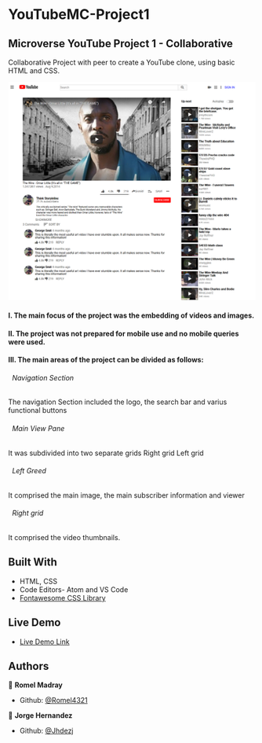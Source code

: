 # YouTubeMC-Project1
## Microverse YouTube Project 1 - Collaborative
Collaborative Project with peer to create a YouTube clone, using basic HTML and CSS.


![screenshot](images/screenshot.png)




#### I. The main focus of the project was the embedding of videos and images.

#### II. The project was not prepared for mobile use and no mobile queries were used.

#### III. The main areas of the project can be divided as follows:

  ###### &nbsp; Navigation Section
The navigation Section included the logo, the search bar and varius functional buttons

  ###### &nbsp; Main View Pane
  It was subdivided into two separate grids
Right grid
Left grid

  ###### &nbsp; Left Greed
It comprised the main image, the main subscriber information and viewer

  ###### &nbsp; Right grid
It comprised the video thumbnails.

## Built With

- HTML, CSS
- Code Editors- Atom and VS Code
- [Fontawesome CSS Library](https://fontawesome.com/)

## Live Demo

- [Live Demo Link](https://rawcdn.githack.com/Romel4321/YouTubeMC-Project1/9e07988c689e1dd7503a765af363e63f3741abe4/index.html)


## Authors

👤 **Romel Madray**

- Github: [@Romel4321](https://github.com/Romel4321)

👤 **Jorge Hernandez**

- Github: [@Jhdezj](https://github.com/Jhdezj)
